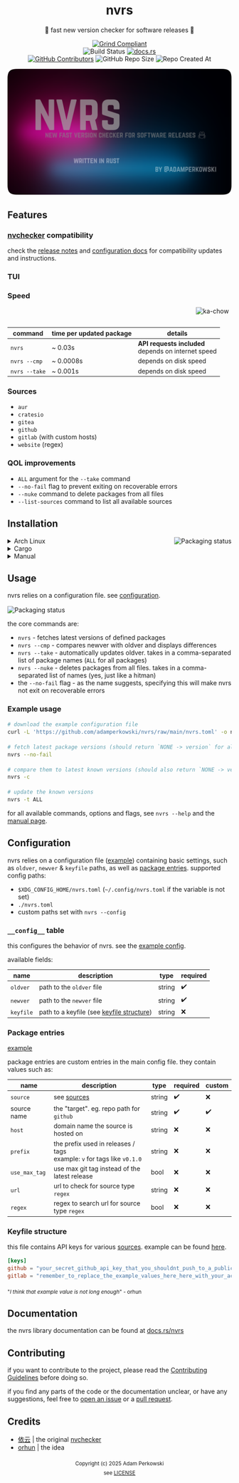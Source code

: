 <div align='center'>

# nvrs
🚦 fast new version checker for software releases 🦀

[![Grind Compliant](https://img.shields.io/badge/Grind-Compliant-blue?style=for-the-badge&labelColor=%23a8127d&color=%23336795)](https://github.com/The-Grindhouse/guidelines)<br>
![Build Status](https://img.shields.io/github/actions/workflow/status/adamperkowski/nvrs/rust.yml?style=for-the-badge&labelColor=%23a8127d&color=%23336795) [![docs.rs](https://img.shields.io/docsrs/nvrs?style=for-the-badge&labelColor=%23a8127d&color=%23336795)](#documentation)<br>
[![GitHub Contributors](https://img.shields.io/github/contributors-anon/adamperkowski/nvrs?style=for-the-badge&labelColor=%23a8127d&color=%23336795)](https://github.com/adamperkowski/nvrs/graphs/contributors) ![GitHub Repo Size](https://img.shields.io/github/repo-size/adamperkowski/nvrs?style=for-the-badge&labelColor=%23a8127d&color=%23336795) ![Repo Created At](https://img.shields.io/github/created-at/adamperkowski/nvrs?style=for-the-badge&labelColor=%23a8127d&color=%23336795)

![banner](/banner.webp)

</div>

## Features
### [nvchecker](https://github.com/lilydjwg/nvchecker) compatibility
check the [release notes](https://github.com/adamperkowski/nvrs/releases) and [configuration docs](#configuration) for compatibility updates and instructions.

### TUI

### Speed
<img align='right' src='https://media1.tenor.com/m/mMWXOkCEndoAAAAC/ka-chow-lightning-mcqueen.gif' alt='ka-chow' width=80 height=45>

| command       | time per **updated** package | details                                                |
|---------------|------------------------------|--------------------------------------------------------|
| `nvrs`        | ~ 0.03s                      | **API requests included**<br>depends on internet speed |
| `nvrs --cmp`  | ~ 0.0008s                    | depends on disk speed                                  |
| `nvrs --take` | ~ 0.001s                     | depends on disk speed                                  |

### Sources
- `aur`
- `cratesio`
- `gitea`
- `github`
- `gitlab` (with custom hosts)
- `website` (regex)

### QOL improvements
- `ALL` argument for the `--take` command
- `--no-fail` flag to prevent exiting on recoverable errors
- `--nuke` command to delete packages from all files
- `--list-sources` command to list all available sources

## Installation
<a href="https://repology.org/project/nvrs/versions"><img align="right" src="https://repology.org/badge/vertical-allrepos/nvrs.svg" alt="Packaging status"></a>

<details>
<summary>Arch Linux</summary>

[nvrs](https://aur.archlinux.org/packages/nvrs) is available as a package in the [AUR](https://aur.archlinux.org).<br>
you can install it with your preferred [AUR helper](https://wiki.archlinux.org/title/AUR_helpers), example:

```sh
paru -S nvrs
```

or manually:

```sh
git clone https://aur.archlinux.org/nvrs.git
cd nvrs
makepkg -si
```

</details>

<details>
<summary>Cargo</summary>

[nvrs](https://crates.io/crates/nvrs) can be installed via [Cargo](https://doc.rust-lang.org/cargo) with:

```sh
cargo install nvrs --all-features
```

note that crates installed using `cargo install` require manual updating with `cargo install --force`.

</details>

<details>
<summary>Manual</summary>

1. download the latest binary from [GitHub's release page](https://github.com/adamperkowski/nvrs/releases/latest)
2. allow execution
```sh
chmod +x nvrs
```
3. move the file to a directory in `$PATH` (using `/usr/bin` as an example)
```sh
sudo mv nvrs /usr/bin/nvrs
```

</details>

## Usage
nvrs relies on a configuration file. see [configuration](#configuration). 

<img align='center' src='https://vhs.charm.sh/vhs-7j0ZLSJUnq5W8xwqjK14W4.gif' alt='Packaging status'>

the core commands are:
- `nvrs` - fetches latest versions of defined packages
- `nvrs --cmp` - compares newver with oldver and displays differences
- `nvrs --take` - automatically updates oldver. takes in a comma-separated list of package names (`ALL` for all packages)
- `nvrs --nuke` - deletes packages from all files. takes in a comma-separated list of names (yes, just like a hitman)
- the `--no-fail` flag - as the name suggests, specifying this will make nvrs not exit on recoverable errors

### Example usage
```sh
# download the example configuration file
curl -L 'https://github.com/adamperkowski/nvrs/raw/main/nvrs.toml' -o nvrs.toml

# fetch latest package versions (should return `NONE -> version` for all packages)
nvrs --no-fail

# compare them to latest known versions (should also return `NONE -> version`)
nvrs -c

# update the known versions
nvrs -t ALL
```

for all available commands, options and flags, see `nvrs --help` and the [manual page](/man/nvrs.1).

## Configuration
nvrs relies on a configuration file ([example](/nvrs.toml)) containing basic settings, such as `oldver`, `newver` & `keyfile` paths, as well as [package entries](#package-entries). supported config paths:
- `$XDG_CONFIG_HOME/nvrs.toml` (`~/.config/nvrs.toml` if the variable is not set)
- `./nvrs.toml`
- custom paths set with `nvrs --config`

### `__config__` table
this configures the behavior of nvrs. see the [example config](/nvrs.toml#L7-L10).

available fields:

| name      | description                                                     | type   | required |
|-----------|-----------------------------------------------------------------|--------|----------|
| `oldver`  | path to the `oldver` file                                       | string | ✔️       |
| `newver`  | path to the `newver` file                                       | string | ✔️       |
| `keyfile` | path to a keyfile (see [keyfile structure](#keyfile-structure)) | string | ❌       |

### Package entries

[example](/nvrs.toml#L12-L15)

package entries are custom entries in the main config file. they contain values such as:

| name          | description                                                               | type   | required | custom |
|---------------|---------------------------------------------------------------------------|--------|----------|--------|
| `source`      | see [sources](#sources)                                                   | string | ✔️       | ❌     |
| source name   | the "target". eg. repo path for `github`                                  | string | ✔️       | ✔️     |
| `host`        | domain name the source is hosted on                                       | string | ❌       | ❌     |
| `prefix`      | the prefix used in releases / tags<br>example: `v` for tags like `v0.1.0` | string | ❌       | ❌     |
| `use_max_tag` | use max git tag instead of the latest release                             | bool   | ❌       | ❌     |
| `url`         | url to check for source type `regex`                                      | string | ❌       | ❌     |
| `regex`       | regex to search url for source type `regex`                               | bool   | ❌       | ❌     |

### Keyfile structure
this file contains API keys for various [sources](#sources). example can be found [here](/n_keyfile.toml).

```toml
[keys]
github = "your_secret_github_api_key_that_you_shouldnt_push_to_a_public_nor_a_private_remote_repo_because_there_will_definitely_be_serious_consequences_sooner_or_later_if_you_do_trust_me_just_dont"
gitlab = "remember_to_replace_the_example_values_here_here_with_your_actual_keys_otherwise_it_wont_work_but_dont_push_keyfiles_to_remote_repos"
```

<sub align='center'>"<i>I think that example value is not long enough</i>" - orhun</sub>

## Documentation
the nvrs library documentation can be found at [docs.rs/nvrs](https://docs.rs/nvrs/latest/nvrs)

## Contributing

if you want to contribute to the project, please read the [Contributing Guidelines](/CONTRIBUTING.md) before doing so.

if you find any parts of the code or the documentation unclear, or have any suggestions, feel free to [open an issue](https://github.com/adamperkowski/nvrs/issues/new/choose) or a [pull request](https://github.com/adamperkowski/nvrs/pull/new).

## Credits
- [依云](https://github.com/lilydjwg) | the original [nvchecker](https://github.com/lilydjwg/nvchecker)
- [orhun](https://github.com/orhun) | the idea

<div align='center'>

<sub align='center'>Copyright (c) 2025 Adam Perkowski<br>see [LICENSE](/LICENSE)</sub>

</div>
